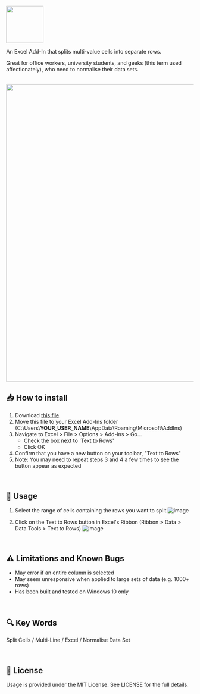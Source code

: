 <br />

<img src="https://i.ibb.co/YdrQQYx/Icon-Text-To-Rows-For-Excel.png" height="100" />

An Excel Add-In that splits multi-value cells into separate rows.

Great for office workers, university students, and geeks (this term used affectionately), who need to normalise their data sets.

<br />

<img src="https://i.ibb.co/k30hHDf/Screenshot-Ribbon-7000.png" width="800" />

<br />

## 📥 How to install
1. Download <a href="https://github.com/cainhill/Text-To-Rows/blob/main/Text%20To%20Rows.xlam">this file</a>
2. Move this file to your Excel Add-Ins folder (C:\Users\\**YOUR_USER_NAME**\AppData\Roaming\Microsoft\AddIns)
3. Navigate to Excel > File > Options > Add-ins > Go...
    - Check the box next to 'Text to Rows'
    - Click OK
4. Confirm that you have a new button on your toolbar, "Text to Rows"
5. Note: You may need to repeat steps 3 and 4 a few times to see the button appear as expected

<br />

## 📝 Usage

1. Select the range of cells containing the rows you want to split
    ![image](https://user-images.githubusercontent.com/2561326/156479850-0698e4f5-b96c-4380-85cf-172a21311520.png)

2. Click on the Text to Rows button in Excel's Ribbon (Ribbon > Data > Data Tools > Text to Rows)
    ![image](https://user-images.githubusercontent.com/2561326/156479878-ea8eb9d3-dd27-4c4a-b487-ccc5a5b66f76.png)

<br />

## ⚠️ Limitations and Known Bugs

- May error if an entire column is selected
- May seem unresponsive when applied to large sets of data (e.g. 1000+ rows)
- Has been built and tested on Windows 10 only

<br />

## 🔍 Key Words

Split Cells / Multi-Line / Excel / Normalise Data Set

<br />

## 🎨 License

Usage is provided under the MIT License. See LICENSE for the full details.

<br />
